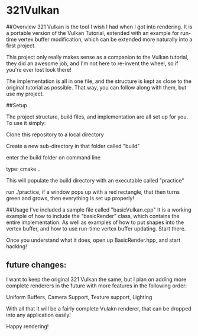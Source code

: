 # 321Vulkan

##Overview
321 Vulkan is the tool I wish I had when I got into rendering. It is a portable version of the Vulkan Tutorial, extended with an example for run-time vertex buffer modification, which can be extended more naturally into a first project. 

This project only really makes sense as a companion to the Vulkan tutorial, they did an awesome job, and I'm not here to re-invent the wheel, so if you're ever lost look there! 

The implementation is all in one file, and the structure is kept as close to the original tutorial as possible. That way, you can follow along with them, but use my project. 





##Setup

The project structure, build files, and implementation are all set up for you. To use it simply:

Clone this repository to a local directory

Create a new sub-directory in that folder called "build"

enter the build folder on command line

type: 
cmake ..

This will populate the build directory with an executable called "practice"

run ./practice, if a window pops up with a red rectangle, that then turns green and grows, then everything is set up properly! 

##Usage
I've included a sample file called "basicVulkan.cpp" 
It is a working example of how to include the "basicRender" class, which contains the entire implementation. As well as examples of how to put shapes into the vertex buffer, and how to use run-time vertex buffer updating. 
Start there. 

Once you understand what it does, open up BasicRender.hpp, and start hacking! 


## future changes:

I want to keep the original 321 Vulkan the same, but I plan on adding more complete renderers in the future with more features in the following order:

Uniform Buffers, 
Camera Support, 
Texture support, 
Lighting

With all that it will be a fairly complete Vulakn renderer, that can be dropped into any application easily! 

Happy rendering! 




